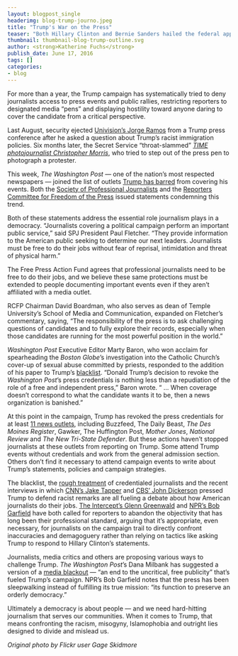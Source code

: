 ```yaml
---
layout: blogpost_single
headerimg: blog-trump-journo.jpeg
title: "Trump's War on the Press"
teaser: "Both Hillary Clinton and Bernie Sanders hailed the federal appeals court decision upholding the FCC's Net Neutrality rules. So far we haven't heard from Donald Trump."
thumbnail: thumbnail-blog-trump-outline.svg
author: <strong>Katherine Fuchs</strong>
publish_date: June 17, 2016
tags: []
categories:
- blog
---
```

For more than a year, the Trump campaign has systematically tried to deny journalists access to press events and public rallies, restricting reporters to designated media “pens” and displaying hostility toward anyone daring to cover the candidate from a critical perspective.

Last August, security ejected [Univision’s Jorge Ramos](http://www.npr.org/2015/08/26/434975397/univision-anchor-jorge-ramos-removed-from-trump-press-conference) from a Trump press conference after he asked a question about Trump’s racist immigration policies. Six months later, the Secret Service “throat-slammed” [*TIME photojournalist Christopher Morris*](http://time.com/4241899/donald-trump-rally-time-photographer-chris-morris/), who tried to step out of the press pen to photograph a protester.

This week, *The Washington Post* — one of the nation’s most respected newspapers — joined the list of outlets [Trump has barred](http://www.nytimes.com/2016/06/14/business/media/trump-kicks-phony-and-dishonest-washington-post-off-his-campaign.html) from covering his events. Both the [Society of Professional Journalists](http://www.spj.org/news.asp?ref=1445) and the [Reporters Committee for Freedom of the Press](http://www.rcfp.org/reporters-committee-chairman-troubled-trumps-stance-toward-journalists) issued statements condemning this trend.

Both of these statements address the essential role journalism plays in a democracy. “Journalists covering a political campaign perform an important public service,” said SPJ President Paul Fletcher. “They provide information to the American public seeking to determine our next leaders. Journalists must be free to do their jobs without fear of reprisal, intimidation and threat of physical harm.”

The Free Press Action Fund agrees that professional journalists need to be free to do their jobs, and we believe these same protections must be extended to people documenting important events even if they aren’t affiliated with a media outlet.

RCFP Chairman David Boardman, who also serves as dean of Temple University’s School of Media and Communication, expanded on Fletcher’s commentary, saying, “The responsibility of the press is to ask challenging questions of candidates and to fully explore their records, especially when those candidates are running for the most powerful position in the world.”

*Washington Post* Executive Editor Marty Baron, who won acclaim for spearheading the *Boston Globe*’s investigation into the Catholic Church’s cover-up of sexual abuse committed by priests, responded to the addition of his paper to Trump’s [blacklist](http://www.huffingtonpost.com/entry/donald-trump-media-blacklist_us_575f5323e4b071ec19ef04ab). “Donald Trump’s decision to revoke the *Washington Post*’s press credentials is nothing less than a repudiation of the role of a free and independent press,” Baron wrote. “ ... When coverage doesn’t correspond to what the candidate wants it to be, then a news organization is banished.”

At this point in the campaign, Trump has revoked the press credentials for at least [11 news outlets](http://gawker.com/a-running-list-of-the-publications-and-reporters-who-ha-1781918257), including Buzzfeed, The Daily Beast, *The Des Moines Register*, Gawker, The Huffington Post, *Mother Jones*, *National Review* and *The New Tri-State Defender*. But these actions haven’t stopped journalists at these outlets from reporting on Trump. Some attend Trump events without credentials and work from the general admission section. Others don’t find it necessary to attend campaign events to write about Trump’s statements, policies and campaign strategies.

The blacklist, the [rough treatment](https://news.vice.com/article/why-its-no-surprise-a-journalist-got-choked-at-a-donald-trump-rally) of credentialed journalists and the recent interviews in which [CNN’s Jake Tapper](http://www.cnn.com/videos/politics/2016/06/03/donald-trump-hillary-clinton-judge-jake-tapper-full-interview-lead.cnn) and [CBS’ John Dickerson](https://www.youtube.com/watch?v=kHoXC4HX-Z8) pressed Trump to defend racist remarks are all fueling a debate about how American journalists do their jobs. [The Intercept’s Glenn Greenwald](http://www.ibtimes.com/death-view-nowhere-how-donald-trump-broke-medias-brain-2379767) and [NPR’s Bob Garfield](http://www.wnyc.org/story/on-the-media-2016-06-10/) have both called for reporters to abandon the objectivity that has long been their professional standard, arguing that it’s appropriate, even necessary, for journalists on the campaign trail to directly confront inaccuracies and demagoguery rather than relying on tactics like asking Trump to respond to Hillary Clinton’s statements.

Journalists, media critics and others are proposing various ways to challenge Trump. *The Washington Post*’s Dana Milbank has suggested a version of a [media blackout](https://www.washingtonpost.com/opinions/the-right-response-to-donald-trump-a-media-blackout/2016/06/14/2868a0e0-3256-11e6-8758-d58e76e11b12_story.html) — “an end to the uncritical, free publicity” that’s fueled Trump’s campaign. NPR’s Bob Garfield notes that the press has been sleepwalking instead of fulfilling its true mission: “its function to preserve an orderly democracy.”

Ultimately a democracy is about people — and we need hard-hitting journalism that serves our communities. When it comes to Trump, that means confronting the racism, misogyny, Islamophobia and outright lies designed to divide and mislead us.

*Original photo by Flickr user Gage Skidmore*
